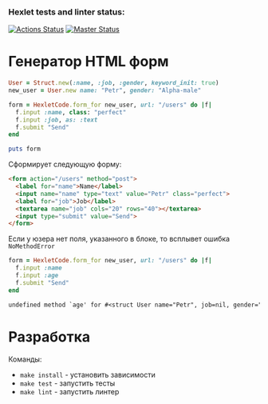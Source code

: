 ### Hexlet tests and linter status:
[![Actions Status](https://github.com/4u3o/rails-project-63/workflows/hexlet-check/badge.svg)](https://github.com/4u3o/rails-project-63/actions)
[![Master Status](https://github.com/4u3o/rails-project-63/actions/workflows/master.yml/badge.svg)](https://github.com/4u3o/rails-project-63/actions)

# Генератор HTML форм

```ruby
User = Struct.new(:name, :job, :gender, keyword_init: true)
new_user = User.new name: "Petr", gender: "Alpha-male"

form = HexletCode.form_for new_user, url: "/users" do |f|
  f.input :name, class: "perfect"
  f.input :job, as: :text
  f.submit "Send"
end

puts form
```

Cформирует следующую форму:
```html
<form action="/users" method="post">
  <label for="name">Name</label>
  <input name="name" type="text" value="Petr" class="perfect">
  <label for="job">Job</label>
  <textarea name="job" cols="20" rows="40"></textarea>
  <input type="submit" value="Send">
</form>
```

Если у юзера нет поля, указанного в блоке, то всплывет ошибка `NoMethodError`
```ruby
form = HexletCode.form_for new_user, url: "/users" do |f|
  f.input :name
  f.input :age
  f.submit "Send"
end
```
```txt
undefined method `age' for #<struct User name="Petr", job=nil, gender="Alpha-male"> (NoMethodError)
```

# Разработка

Команды:
 - `make install` - установить зависимости
 - `make test` - запустить тесты
 - `make lint` - запустить линтер
